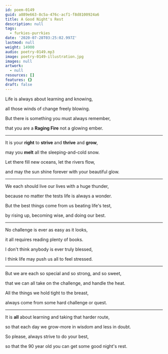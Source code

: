 ```yaml
---
id: poem-0149
guid: a889e663-8c5a-476c-acf1-f8d8100924a6
title: A Good Night's Rest
description: null
tags:
  - furkies-purrkies
date: '2020-07-28T03:25:02.997Z'
lastmod: null
weight: 14900
audio: poetry-0149.mp3
image: poetry-0149-illustration.jpg
images: null
artwork:
  - null
resources: []
features: {}
draft: false
---
```


Life is always about learning and knowing,

all those winds of change freely blowing.

But there is something you must always remember,

that you are a **Raging Fire** not a glowing ember.

---

It is your **right** to **strive** and **thrive** and **grow**,

may you **melt** all the sleeping-and-cold snow.

Let there fill new oceans, let the rivers flow,

and may the sun shine forever with your beautiful glow.

---

We each should live our lives with a huge thunder,

because no matter the tests life is always a wonder.

But the best things come from us beating life's test,

by rising up, becoming wise, and doing our best.

---

No challenge is ever as easy as it looks,

it all requires reading plenty of books.

I don't think anybody is ever truly blessed,

I think life may push us all to feel stressed.

---

But we are each so special and so strong, and so sweet,

that we can all take on the challenge, and handle the heat.

All the things we hold tight to the breast,

always come from some hard challenge or quest.

---

It is **all** about learning and taking that harder route,

so that each day we grow-more in wisdom and less in doubt.

So please, always strive to do your best,

so that the 90 year old you can get some good night's rest.
